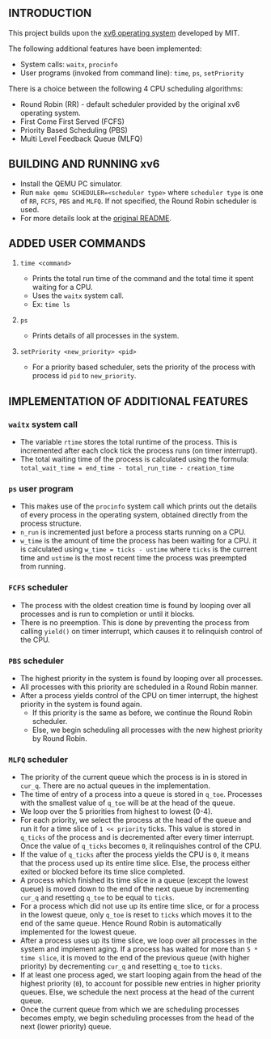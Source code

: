 ## INTRODUCTION

This project builds upon the [xv6 operating system](https://github.com/mit-pdos/xv6-public) developed by MIT.  

The following additional features have been implemented:
- System calls: ```waitx```, ```procinfo```
- User programs (invoked from command line): ```time```, ```ps```, ```setPriority```

There is a choice between the following 4 CPU scheduling algorithms:
- Round Robin (RR) - default scheduler provided by the original xv6 operating system.
- First Come First Served (FCFS)
- Priority Based Scheduling (PBS)
- Multi Level Feedback Queue (MLFQ)


## BUILDING AND RUNNING xv6

- Install the QEMU PC simulator.
- Run ```make qemu SCHEDULER=<scheduler type>``` where ```scheduler type``` is one of ```RR```, ```FCFS```, ```PBS``` 
  and ```MLFQ```. If not specified, the Round Robin scheduler is used.
- For more details look at the [original README](README_original).


## ADDED USER COMMANDS

1. ```time <command>```
   - Prints the total run time of the command and the total time it spent waiting for a CPU.
   - Uses the ```waitx``` system call.
   - Ex: ```time ls```

2. ```ps```
   - Prints details of all processes in the system.

3. ```setPriority <new_priority> <pid>```
   - For a priority based scheduler, sets the priority of the process with process id ```pid``` to ```new_priority```. 


## IMPLEMENTATION OF ADDITIONAL FEATURES

### ```waitx``` system call
  
- The variable ```rtime``` stores the total runtime of the process. This is incremented after each clock tick the 
  process runs (on timer interrupt).
- The total waiting time of the process is calculated using the formula:  
  ```total_wait_time = end_time - total_run_time - creation_time```
  
### ```ps``` user program

- This makes use of the ```procinfo``` system call which prints out the details of every process in the operating 
  system, obtained directly from the process structure.
- ```n_run``` is incremented just before a process starts running on a CPU.
- ```w_time``` is the amount of time the process has been waiting for a CPU. it is calculated using 
  ```w_time = ticks - ustime``` where ```ticks``` is the current time and ```ustime``` is the most recent time the 
  process was preempted from running.

### ```FCFS``` scheduler

- The process with the oldest creation time is found by looping over all processes and is run to completion or until it 
  blocks. 
- There is no preemption. This is done by preventing the process from calling ```yield()``` on timer interrupt,
  which causes it to relinquish control of the CPU.
  
### ```PBS``` scheduler

- The highest priority in the system is found by looping over all processes.
- All processes with this priority are scheduled in a Round Robin manner.
- After a process yields control of the CPU on timer interrupt, the highest priority in the system is found again. 
  - If this priority is the same as before, we continue the Round Robin scheduler. 
  - Else, we begin scheduling all processes with the new highest priority by Round Robin.
  
### ```MLFQ``` scheduler

- The priority of the current queue which the process is in is stored in ```cur_q```. There are no actual queues 
  in the implementation.
- The time of entry of a process into a queue is stored in ```q_toe```. Processes with the smallest value of 
  ```q_toe``` will be at the head of the queue.
- We loop over the 5 priorities from highest to lowest (0-4).
- For each priority, we select the process at the head of the queue and run it for a time slice of ```1 << priority``` 
  ticks. This value is stored in ```q_ticks``` of the process and is decremented after every timer interrupt. Once 
  the value of ```q_ticks``` becomes ```0```, it relinquishes control of the CPU.
- If the value of ```q_ticks``` after the process yields the CPU is ```0```, it means that the process used up its 
  entire time slice. Else, the process either exited or blocked before its time slice completed.
- A process which finished its time slice in a queue (except the lowest queue) is moved down to the end of the next queue by incrementing 
  ```cur_q``` and resetting ```q_toe``` to be equal to ```ticks```. 
- For a process which did not use up its entire time slice, or for a process in the lowest queue, only ```q_toe``` is reset to ```ticks``` which moves it 
  to the end of the same queue. Hence Round Robin is automatically implemented for the lowest queue.
- After a process uses up its time slice, we loop over all processes in the system and implement aging. If a process
  has waited for more than ```5 * time slice```, it is moved to the end of the previous queue 
  (with higher priority) by decrementing ```cur_q``` and resetting ```q_toe``` to ```ticks```.
- If at least one process aged, we start looping again from the head of the highest priority (```0```), to account for
  possible new entries in higher priority queues. Else, we schedule the next process at the head of the current queue.
- Once the current queue from which we are scheduling processes becomes empty, we begin scheduling processes from the 
  head of the next (lower priority) queue.
